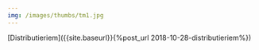 ```yaml
---
img: /images/thumbs/tm1.jpg
---
```

[Distributieriem]({{site.baseurl}}{%post_url 2018-10-28-distributieriem%})